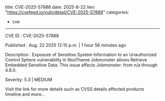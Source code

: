  
title: CVE-2025-57888
date: 2025-8-22
lien: "https://cvefeed.io/vuln/detail/CVE-2025-57888"
categories:
  - cve
---

CVE ID : CVE-2025-57888

Published :  Aug. 22
2025
12:15 p.m. | 1 hour
56 minutes ago

Description : Exposure of Sensitive System Information to an Unauthorized Control Sphere vulnerability in NooTheme Jobmonster allows Retrieve Embedded Sensitive Data. This issue affects Jobmonster: from n/a through 4.8.0.

Severity: 5.3 | MEDIUM

Visit the link for more details
such as CVSS details
affected products
timeline
and more...
